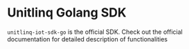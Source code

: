 # Unitlinq Golang SDK

`unitlinq-iot-sdk-go` is the official SDK. Check out the official documentation for detailed description of functionalities